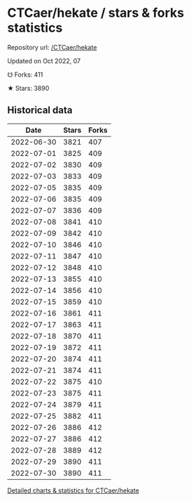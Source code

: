 # CTCaer/hekate / stars & forks statistics

Repository url: [/CTCaer/hekate](https://github.com/CTCaer/hekate)

Updated on Oct 2022, 07

☋ Forks: 411

★ Stars: 3890

## Historical data
| Date | Stars | Forks |
|------|-------|-------|
| 2022-06-30 | 3821 | 407 | 
| 2022-07-01 | 3825 | 409 | 
| 2022-07-02 | 3830 | 409 | 
| 2022-07-03 | 3833 | 409 | 
| 2022-07-05 | 3835 | 409 | 
| 2022-07-06 | 3835 | 409 | 
| 2022-07-07 | 3836 | 409 | 
| 2022-07-08 | 3841 | 410 | 
| 2022-07-09 | 3842 | 410 | 
| 2022-07-10 | 3846 | 410 | 
| 2022-07-11 | 3847 | 410 | 
| 2022-07-12 | 3848 | 410 | 
| 2022-07-13 | 3855 | 410 | 
| 2022-07-14 | 3856 | 410 | 
| 2022-07-15 | 3859 | 410 | 
| 2022-07-16 | 3861 | 411 | 
| 2022-07-17 | 3863 | 411 | 
| 2022-07-18 | 3870 | 411 | 
| 2022-07-19 | 3872 | 411 | 
| 2022-07-20 | 3874 | 411 | 
| 2022-07-21 | 3874 | 411 | 
| 2022-07-22 | 3875 | 410 | 
| 2022-07-23 | 3875 | 411 | 
| 2022-07-24 | 3879 | 411 | 
| 2022-07-25 | 3882 | 411 | 
| 2022-07-26 | 3886 | 412 | 
| 2022-07-27 | 3886 | 412 | 
| 2022-07-28 | 3889 | 412 | 
| 2022-07-29 | 3890 | 411 | 
| 2022-07-30 | 3890 | 411 | 


[Detailed charts & statistics for CTCaer/hekate](https://reviewgithub.com/rep/CTCaer/hekate)
